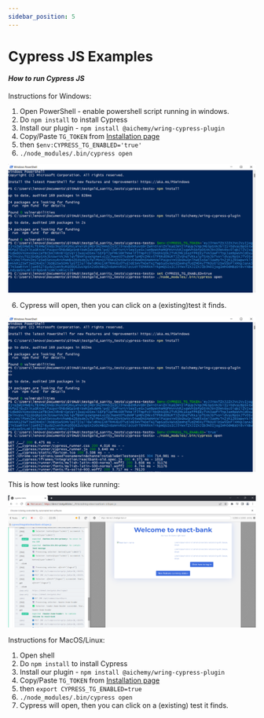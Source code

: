 ```yaml
---
sidebar_position: 5
---
```


# Cypress JS Examples

#### *How to run Cypress JS*

Instructions for Windows: 
1. Open PowerShell - enable powershell script running in windows. 
1. Do `npm install` to install Cypress
2. Install our plugin - `npm install @aichemy/wring-cypress-plugin`
3. Copy/Paste `TG_TOKEN` from [Installation page](https://app.wring.dev/details/installation)
4. then `$env:CYPRESS_TG_ENABLED='true'`
5. `./node_modules/.bin/cypress open`

![Cypress](/img/installation5.png)

6. Cypress will open, then you can click on a (existing)test it finds.

![Cypress](/img/installation6.png)

This is how test looks like running:

![Cypress](/img/i7.png)


Instructions for MacOS/Linux: 
1. Open shell 
1. Do `npm install` to install Cypress
2. Install our plugin - `npm install @aichemy/wring-cypress-plugin`
3. Copy/Paste `TG_TOKEN` from [Installation page](https://app.wring.dev/details/installation)
4. then `export CYPRESS_TG_ENABLED=true`
5. `./node_modules/.bin/cypress open`
6. Cypress will open, then you can click on a (existing) test it finds.
